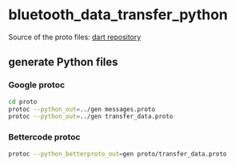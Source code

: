 # bluetooth_data_transfer_python

Source of the proto files: [dart repository](https://github.com/DeepCare-GmbH/ble_data_transfer_dart/tree/develop/proto)

## generate Python files

### Google protoc

```bash
cd proto
protoc --python_out=../gen messages.proto
protoc --python_out=../gen transfer_data.proto
```

### Bettercode protoc

```bash
protoc --python_betterproto_out=gen proto/transfer_data.proto
```
